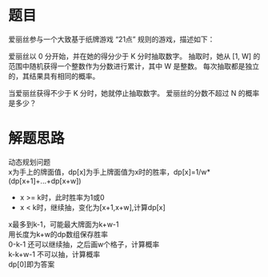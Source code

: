 # 题目
爱丽丝参与一个大致基于纸牌游戏 “21点” 规则的游戏，描述如下：  

爱丽丝以 0 分开始，并在她的得分少于 K 分时抽取数字。 抽取时，她从 [1, W] 的范围中随机获得一个整数作为分数进行累计，其中 W 是整数。 每次抽取都是独立的，其结果具有相同的概率。  

当爱丽丝获得不少于 K 分时，她就停止抽取数字。 爱丽丝的分数不超过 N 的概率是多少？

# 解题思路
动态规划问题  
x为手上的牌面值，dp[x]为手上牌面值为x时的胜率，dp[x]=1/w\*(dp[x+1]+...+dp[x+w])
- x >= k时，此时胜率为1或0
- x < k时，继续抽，变化为[x+1,x+w],计算dp[x]  

x最多到k-1，可能最大牌面为k+w-1  
用长度为k+w的dp数组保存胜率  
0-k-1 还可以继续抽，之后画w个格子，计算概率  
k-k+w-1 不可以抽，计算概率  
dp[0]即为答案
